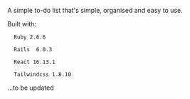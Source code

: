 A simple to-do list that's simple, organised and easy to use.

Built with:
      
      Ruby 2.6.6

      Rails  6.0.3

      React 16.13.1

      Tailwindcss 1.8.10


...to be updated
